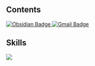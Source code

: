 ## Contents
<a href="https://publish.obsidian.md/imhungry2/">
  <img src="https://img.shields.io/badge/Obsidian-%237C3AED?style=flat-square&logo=Obsidian&logoColor=white" alt="Obsidian Badge"/>
</a>
<a href="mailto:dozngp@gmail.com">
  <img src="https://img.shields.io/badge/Gmail-%23D14836?style=flat-square&logo=Gmail&logoColor=white" alt="Gmail Badge"/>
</a>


## Skills
<img src="https://img.shields.io/badge/java-007396?style=flat-square&logo=Java&logoColor=white"/>
